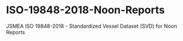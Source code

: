# ISO-19848-2018-Noon-Reports
JSMEA ISO 19848-2018 - Standardized Vessel Dataset (SVD) for Noon Reports
